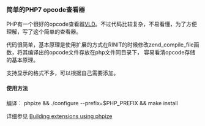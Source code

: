 ### 简单的PHP7 opcode查看器

PHP有一个很好的opcode查看器[VLD](https://github.com/derickr/vld)。不过代码比较复杂，不易看懂，为了方便理解，写了这个简单的查看器。

代码很简单，基本原理是使用扩展的方式在RINIT的时候修改zend_compile_file函数，将其编译出的opcode文件存放在php文件同目录下，
容易看清opcode存储的基本原理。

支持显示的格式不多，可以根据自己需要添加。

#### 使用方法
编译： phpize  && ./configure --prefix=$PHP_PREFIX && make install

详细参见 [Building extensions using phpize](http://www.phpinternalsbook.com/build_system/building_extensions.html#building-extensions-using-phpize)
